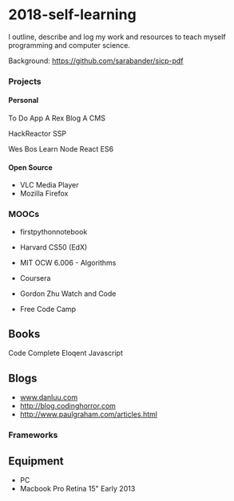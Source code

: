 # 2018-self-learning
I outline, describe and log my work and resources to teach myself programming and computer science.

Background: https://github.com/sarabander/sicp-pdf

### Projects

#### Personal

To Do App
A Rex Blog
A CMS

HackReactor SSP

Wes Bos
  Learn Node
  React
  ES6
  
  
#### Open Source
* VLC Media Player
* Mozilla Firefox
  
### MOOCs

* firstpythonnotebook

* Harvard CS50 (EdX)

* MIT OCW 6.006 - Algorithms
* Coursera

* Gordon Zhu Watch and Code
* Free Code Camp

## Books
Code Complete
Eloqent Javascript

## Blogs
* www.danluu.com
* http://blog.codinghorror.com
* http://www.paulgraham.com/articles.html
        
### Frameworks

## Equipment
* PC
* Macbook Pro Retina 15" Early 2013
